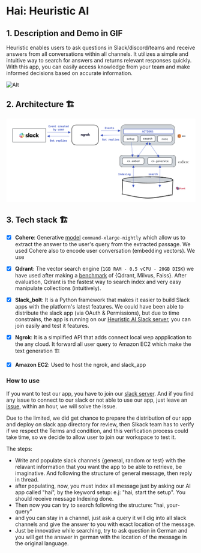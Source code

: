 # Hai: Heuristic AI

## 1. Description and Demo in GIF
Heuristic enables users to ask questions in Slack/discord/teams and receive answers from all conversations within all channels. It utilizes a simple and intuitive way to search for answers and returns relevant responses quickly. With this app, you can easily access knowledge from your team and make informed decisions based on accurate information.

![Alt](assets/TrimedGIF.gif)


## 2. Architecture 🏗️

![Alt](assets/image.png)


## 3. Tech stack 🏗️

- [x] **Cohere**: Generative [model](https://docs.cohere.ai/docs/generation-card) `command-xlarge-nightly` which allow us to extract the answer to the user's query from the extracted passage. We used Cohere also to  encode user conversation (embedding vectors). We use 
- [x] **Qdrant**: The vector search engine (`1GB RAM - 0.5 vCPU - 20GB DISK`) we have used after making a [benchmark](https://github.com/qdrant/vector-db-benchmark) of {Qdrant, Milvus, Faiss}. After evaluation, Qdrant is the fastest way to search index and very easy manipulate collections (intuitively).
- [x] **Slack_bolt**: It is a Python framework that makes it easier to build Slack apps with the platform's latest features. We could have been able to distribute the slack app (via OAuth & Permissions), but due to time constrains, the app is running on our [Heuristic AI Slack server](https://join.slack.com/t/heuristicai/shared_invite/zt-1reg204at-6BlH_V5E4r18BnpZX2JByA), you can join easily and test it features.
- [x] **Ngrok**: It is a simplified API that adds connect local wep appplication to the any cloud. It forward all user query to Amazon EC2 which make the text generation 🏗️
- [x] **Amazon EC2**: Used to host the ngrok, and slack_app


### How to use
If you want to test our app, you have to join our [slack server](https://join.slack.com/t/heuristicai/shared_invite/zt-1reg204at-6BlH_V5E4r18BnpZX2JByA). And if you find any issue to connect to our slack or not able to use our app, just leave an [issue](https://github.com/bm777/Heuristic/issues), within an hour, we will solve the issue.

Due to the limited, we did get chance to prepare the distribution of our app and deploy on slack app directory for review, then Slkack team has to verify if we respect the Terms and condition, and this verification process could take time, so we decide to allow user to join our workspace to test it.

The steps:

- Write and populate  slack channels {general, random or test} with the relavant information that you want the app to be able to retrieve, be imaginative. And following the structure of general message, then reply in thread.
- after populating, now, you must index all message just by asking our AI app called "hai", by the keyword setup: e.j: "hai, start the setup". You should receive message Indexing done.
- Then now you can try to search following the structure: "hai, your-query"
- and you can stay in a channel, just ask a query it will dig into all slack channels and give the answer to you with exact location of the message.
- Just be innovative while searching, try to ask question in German and you will get the answer in german with the location of the message in the original language.